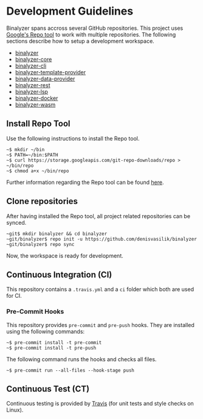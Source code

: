 # Development Guidelines

Binalyzer spans accross several GitHub repositories. This project uses
[Google's Repo tool][repo] to work with multiple repositories. The following
sections describe how to setup a development workspace.

* [binalyzer]
* [binalyzer-core]
* [binalyzer-cli]
* [binalyzer-template-provider]
* [binalyzer-data-provider]
* [binalyzer-rest]
* [binalyzer-lsp]
* [binalyzer-docker]
* [binalyzer-wasm]

## Install Repo Tool

Use the following instructions to install the Repo tool.

    ~$ mkdir ~/bin
    ~$ PATH=~/bin:$PATH
    ~$ curl https://storage.googleapis.com/git-repo-downloads/repo > ~/bin/repo
    ~$ chmod a+x ~/bin/repo

Further information regarding the Repo tool can be found [here][repo].

## Clone repositories

After having installed the Repo tool, all project related repositories can be
synced.

    ~git$ mkdir binalyzer && cd binalyzer
    ~git/binalyzer$ repo init -u https://github.com/denisvasilik/binalyzer
    ~git/binalyzer$ repo sync

Now, the workspace is ready for development.

## Continuous Integration (CI)

This repository contains a `.travis.yml` and a `ci` folder which both are used
for CI.

### Pre-Commit Hooks

This repository provides `pre-commit` and `pre-push` hooks. They are installed
using the following commands:

```console
~$ pre-commit install -t pre-commit
~$ pre-commit install -t pre-push
```

The following command runs the hooks and checks all files.

```console
~$ pre-commit run --all-files --hook-stage push
```

## Continuous Test (CT)

Continuous testing is provided by [Travis] (for unit tests and style checks
on Linux).

[Travis]: https://travis-ci.org/denisvasilik/binalyzer
[repo]:https://gerrit.googlesource.com/git-repo/+/refs/heads/master/README.md
[binalyzer]: https://github.com/denisvasilik/binalyzer
[binalyzer-core]: https://github.com/denisvasilik/binalyzer-core
[binalyzer-cli]: https://github.com/denisvasilik/binalyzer-cli
[binalyzer-template-provider]: https://github.com/denisvasilik/binalyzer-template-provider
[binalyzer-data-provider]: https://github.com/denisvasilik/binalyzer-data-provider
[binalyzer-rest]: https://github.com/denisvasilik/binalyzer-rest
[binalyzer-lsp]: https://github.com/denisvasilik/binalyzer-lsp
[binalyzer-docker]: https://github.com/denisvasilik/binalyzer-docker
[binalyzer-wasm]: https://github.com/denisvasilik/binalyzer-wasm